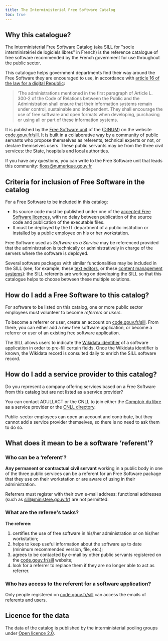 ```yaml
---
title: The Interministerial Free Software Catalog
toc: true
---
```


<!-- SPDX-FileCopyrightText: 2021-2025 DINUM <floss@numerique.gouv.fr> -->
<!-- SPDX-FileCopyrightText: 2024-2025 Université Grenoble Alpes -->
<!-- SPDX-License-Identifier: CC-BY-4.0 -->
<!-- SPDX-License-Identifier: Etalab-2.0 -->

## Why this catalogue?

The Interministerial Free Software Catalog (aka SILL for "socle interministériel de logiciels libres" in French) is the reference catalogue of free software recommended by the French government for use throughout the public sector.

This catalogue helps government departments find their way around the Free Software they are encouraged to use, in accordance with [article 16 of the law for a digital Republic](https://www.legifrance.gouv.fr/loda/article_lc/LEGIARTI000033205068):

> ‘The administrations mentioned in the first paragraph of Article L. 300-2 of the Code of Relations between the Public and the Administration shall ensure that their information systems remain under control, sustainable and independent. They shall encourage the use of free software and open formats when developing, purchasing or using all or part of these information systems.

It is published by the [Free Software unit](https://code.gouv.fr) of the ([DINUM](https://www.numerique.gouv.fr)) on the website [code.gouv.fr/sill](https://code.gouv.fr/sill). It is built in a collaborative way by a community of public servants who propose themselves as referents, technical experts or not, or declare themselves users. These public servants may be from the three civil services: the State, hospitals and local authorities.

If you have any questions, you can write to the Free Software unit that leads this community: <floss@numerique.gouv.fr>

## Criteria for inclusion of Free Software in the catalog

For a Free Software to be included in this catalog:

- Its source code must be published under one of the [accepted Free Software licences](https://code.gouv.fr/fr/doc/licences-libres-dinum/), with no delay between publication of the source code and publication of the executable files.
- It must be deployed by the IT department of a public institution or installed by a public employee on his or her workstation.

Free Software used as *Software as a Service* may be referenced provided that the administration is technically or administratively in charge of the servers where the software is deployed.

Several software packages with similar functionalities may be included in the SILL (see, for example, these [text editors](https://code.gouv.fr/sill/detail?name=GNU%20Emacs), or these [content management systems](https://code.gouv.fr/sill/detail?name=Drupal)): the SILL referents are working on developing the SILL so that this catalogue helps to choose between these multiple solutions.

## How do I add a Free Software to this catalog?

For software to be listed on this catalog, one or more public sector employees must volunteer to become *referrers* or *users*.

To become a referrer or user, create an account on [code.gouv.fr/sill](https://code.gouv.fr/sill). From there, you can either add a new free software application, or become a referrer or user of an existing free software application.

The SILL allows users to indicate the [Wikidata identifier](https://www.wikidata.org) of a software application in order to pre-fill certain fields. Once the Wikidata identifier is known, the Wikidata record is consulted daily to enrich the SILL software record.

## How do I add a service provider to this catalog?

Do you represent a company offering services based on a Free Software from this catalog but are not listed as a service provider?

You can contact ADULLACT or the CNLL to join either the [Comptoir du libre](https://comptoir-du-libre.org/fr/) as a service provider or the [CNLL directory](https://annuaire.cnll.fr/).

Public-sector employees can open an account and contribute, but they cannot add a service provider themselves, so there is no need to ask them to do so.

## What does it mean to be a software ‘referent’?

### Who can be a ‘referent’?

**Any permanent or contractual civil servant** working in a public body in one of the three public services can be a referent for an Free Software package that they use on their workstation or are aware of using in their administration.

Referrers must register with their own e-mail address: functional addresses (such as sill@ministere.gouv.fr) are not permitted.

### What are the referee's tasks?

**The referee:**

1. certifies the use of free software in his/her administration or on his/her workstation;
2. helps to keep useful information about the software up to date (minimum recommended version, file, etc.);
3. agrees to be contacted by e-mail by other public servants registered on the [code.gouv.fr/sill](https://code.gouv.fr/sill) website;
4. look for a referrer to replace them if they are no longer able to
   act as referrer.
   
### Who has access to the referent for a software application?

Only people registered on [code.gouv.fr/sill](https://code.gouv.fr/sill) can access the emails of referents and users.

## Licence for the data

The data of the catalog is published by the interministerial pooling groups under [Open licence 2.0](https://github.com/etalab/Licence-Ouverte/blob/master/LO.md).
